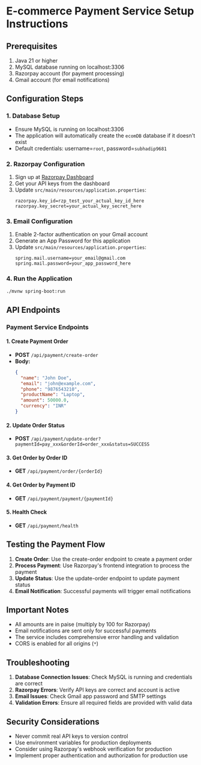 # E-commerce Payment Service Setup Instructions

## Prerequisites
1. Java 21 or higher
2. MySQL database running on localhost:3306
3. Razorpay account (for payment processing)
4. Gmail account (for email notifications)

## Configuration Steps

### 1. Database Setup
- Ensure MySQL is running on localhost:3306
- The application will automatically create the `ecomDB` database if it doesn't exist
- Default credentials: username=`root`, password=`subhadip9681`

### 2. Razorpay Configuration
1. Sign up at [Razorpay Dashboard](https://dashboard.razorpay.com/)
2. Get your API keys from the dashboard
3. Update `src/main/resources/application.properties`:
   ```
   razorpay.key_id=rzp_test_your_actual_key_id_here
   razorpay.key_secret=your_actual_key_secret_here
   ```

### 3. Email Configuration
1. Enable 2-factor authentication on your Gmail account
2. Generate an App Password for this application
3. Update `src/main/resources/application.properties`:
   ```
   spring.mail.username=your_email@gmail.com
   spring.mail.password=your_app_password_here
   ```

### 4. Run the Application
```bash
./mvnw spring-boot:run
```

## API Endpoints

### Payment Service Endpoints

#### 1. Create Payment Order
- **POST** `/api/payment/create-order`
- **Body:**
  ```json
  {
    "name": "John Doe",
    "email": "john@example.com",
    "phone": "9876543210",
    "productName": "Laptop",
    "amount": 50000.0,
    "currency": "INR"
  }
  ```

#### 2. Update Order Status
- **POST** `/api/payment/update-order?paymentId=pay_xxx&orderId=order_xxx&status=SUCCESS`

#### 3. Get Order by Order ID
- **GET** `/api/payment/order/{orderId}`

#### 4. Get Order by Payment ID
- **GET** `/api/payment/payment/{paymentId}`

#### 5. Health Check
- **GET** `/api/payment/health`

## Testing the Payment Flow

1. **Create Order**: Use the create-order endpoint to create a payment order
2. **Process Payment**: Use Razorpay's frontend integration to process the payment
3. **Update Status**: Use the update-order endpoint to update payment status
4. **Email Notification**: Successful payments will trigger email notifications

## Important Notes

- All amounts are in paise (multiply by 100 for Razorpay)
- Email notifications are sent only for successful payments
- The service includes comprehensive error handling and validation
- CORS is enabled for all origins (`*`)

## Troubleshooting

1. **Database Connection Issues**: Check MySQL is running and credentials are correct
2. **Razorpay Errors**: Verify API keys are correct and account is active
3. **Email Issues**: Check Gmail app password and SMTP settings
4. **Validation Errors**: Ensure all required fields are provided with valid data

## Security Considerations

- Never commit real API keys to version control
- Use environment variables for production deployments
- Consider using Razorpay's webhook verification for production
- Implement proper authentication and authorization for production use
